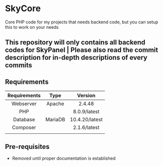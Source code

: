 # SkyCore

Core PHP code for my projects that needs backend code, but you can setup this to work on your needs

## **This repository will only contains all backend codes for SkyPanel | Please also read the commit description for in-depth descriptions of every commits**

## Requirements

| Requirements |   Type  |     Version    |
|:------------:|:-------:|:--------------:|
|   Webserver  |  Apache |     2.4.48     |
|      PHP     |         |  8.0.9/latest  |
|   Database   | MariaDB | 10.4.20/latest |
|   Composer   |         |  2.1.6/latest  |
|              |         |                |

## Pre-requisites

+ Removed until proper documentation is established

